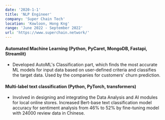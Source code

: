 ```yaml
---
date: '2020-1-1'
title: 'NLP Engineer'
company: 'Super Chain Tech'
location: 'Kowloon, Hong Kng'
range: 'June 2022 - September 2022'
url: 'https://www.superchain.network/'
---
```


#### Automated Machine Learning (Python, PyCaret, MongoDB, Fastapi, Streamlit)

- Developed AutoML's Classification part, which finds the most accurate ML models for input data based on user-defined criteria and classifies the target data. Used by the companies for customers' churn prediction.

#### Multi-label text classification (Python, PyTorch, transformers)

- Involved in designing and integrating the Data Analysis and AI modules for local online stores. Increased Bert-base text classification model accuracy for sentiment analysis from 46% to 52% by fine-tuning model with 24000 review data in Chinese.
